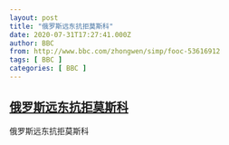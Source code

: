 ```yaml
---
layout: post
title: "俄罗斯远东抗拒莫斯科"
date: 2020-07-31T17:27:41.000Z
author: BBC
from: http://www.bbc.com/zhongwen/simp/fooc-53616912
tags: [ BBC ]
categories: [ BBC ]
---
```

<!--1596216461000-->
[俄罗斯远东抗拒莫斯科](http://www.bbc.com/zhongwen/simp/fooc-53616912)
------

<div>
俄罗斯远东抗拒莫斯科
</div>
